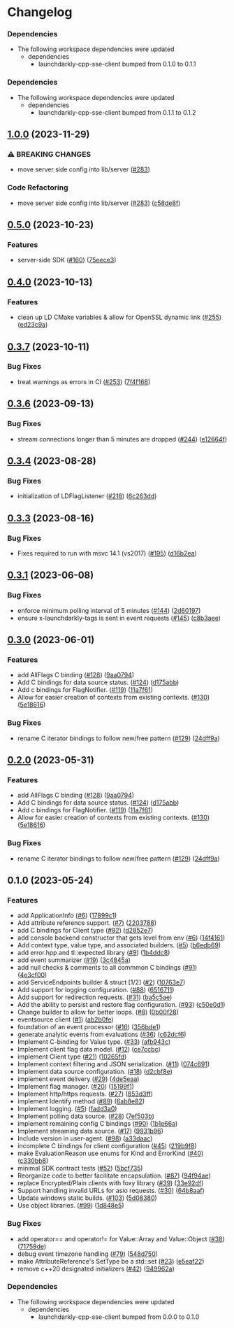 # Changelog

### Dependencies

* The following workspace dependencies were updated
  * dependencies
    * launchdarkly-cpp-sse-client bumped from 0.1.0 to 0.1.1

### Dependencies

* The following workspace dependencies were updated
  * dependencies
    * launchdarkly-cpp-sse-client bumped from 0.1.1 to 0.1.2

## [1.0.0](https://github.com/launchdarkly/cpp-sdks/compare/launchdarkly-cpp-common-v0.5.0...launchdarkly-cpp-common-v1.0.0) (2023-11-29)


### ⚠ BREAKING CHANGES

* move server side config into lib/server ([#283](https://github.com/launchdarkly/cpp-sdks/issues/283))

### Code Refactoring

* move server side config into lib/server ([#283](https://github.com/launchdarkly/cpp-sdks/issues/283)) ([c58de8f](https://github.com/launchdarkly/cpp-sdks/commit/c58de8f3914bf83fa8662cccf5b284de3179852d))

## [0.5.0](https://github.com/launchdarkly/cpp-sdks/compare/launchdarkly-cpp-common-v0.4.0...launchdarkly-cpp-common-v0.5.0) (2023-10-23)


### Features

* server-side SDK  ([#160](https://github.com/launchdarkly/cpp-sdks/issues/160)) ([75eece3](https://github.com/launchdarkly/cpp-sdks/commit/75eece3a46870fdb6bf4384c112700558099c4d1))

## [0.4.0](https://github.com/launchdarkly/cpp-sdks/compare/launchdarkly-cpp-common-v0.3.7...launchdarkly-cpp-common-v0.4.0) (2023-10-13)


### Features

* clean up LD CMake variables & allow for OpenSSL dynamic link ([#255](https://github.com/launchdarkly/cpp-sdks/issues/255)) ([ed23c9a](https://github.com/launchdarkly/cpp-sdks/commit/ed23c9a347665529a09d18111bb9d3b699381728))

## [0.3.7](https://github.com/launchdarkly/cpp-sdks/compare/launchdarkly-cpp-common-v0.3.6...launchdarkly-cpp-common-v0.3.7) (2023-10-11)


### Bug Fixes

* treat warnings as errors in CI ([#253](https://github.com/launchdarkly/cpp-sdks/issues/253)) ([7f4f168](https://github.com/launchdarkly/cpp-sdks/commit/7f4f168f47619d7fa8b8952feade485261c69049))

## [0.3.6](https://github.com/launchdarkly/cpp-sdks/compare/launchdarkly-cpp-common-v0.3.5...launchdarkly-cpp-common-v0.3.6) (2023-09-13)


### Bug Fixes

* stream connections longer than 5 minutes are dropped  ([#244](https://github.com/launchdarkly/cpp-sdks/issues/244)) ([e12664f](https://github.com/launchdarkly/cpp-sdks/commit/e12664f830c84c17242fe9f032d570796555f3d1))

## [0.3.4](https://github.com/launchdarkly/cpp-sdks/compare/launchdarkly-cpp-common-v0.3.3...launchdarkly-cpp-common-v0.3.4) (2023-08-28)


### Bug Fixes

* initialization of LDFlagListener  ([#218](https://github.com/launchdarkly/cpp-sdks/issues/218)) ([6c263dd](https://github.com/launchdarkly/cpp-sdks/commit/6c263dd9110e4da188a56cabc54f783190e1114c))

## [0.3.3](https://github.com/launchdarkly/cpp-sdks/compare/launchdarkly-cpp-common-v0.3.2...launchdarkly-cpp-common-v0.3.3) (2023-08-16)


### Bug Fixes

* Fixes required to run with msvc 14.1 (vs2017) ([#195](https://github.com/launchdarkly/cpp-sdks/issues/195)) ([d16b2ea](https://github.com/launchdarkly/cpp-sdks/commit/d16b2ea1131b2a99efcec99b96c90b9384c33dc7))

## [0.3.1](https://github.com/launchdarkly/cpp-sdks/compare/launchdarkly-cpp-common-v0.3.0...launchdarkly-cpp-common-v0.3.1) (2023-06-08)


### Bug Fixes

* enforce minimum polling interval of 5 minutes ([#144](https://github.com/launchdarkly/cpp-sdks/issues/144)) ([2d60197](https://github.com/launchdarkly/cpp-sdks/commit/2d60197a72624b40088c0cac22d2dda0f30dd7ac))
* ensure x-launchdarkly-tags is sent in event requests ([#145](https://github.com/launchdarkly/cpp-sdks/issues/145)) ([c8b3aee](https://github.com/launchdarkly/cpp-sdks/commit/c8b3aee72b1ca3d33a7f614822c23f2fee6a093a))

## [0.3.0](https://github.com/launchdarkly/cpp-sdks/compare/launchdarkly-cpp-common-v0.2.0...launchdarkly-cpp-common-v0.3.0) (2023-06-01)


### Features

* add AllFlags C binding ([#128](https://github.com/launchdarkly/cpp-sdks/issues/128)) ([9aa0794](https://github.com/launchdarkly/cpp-sdks/commit/9aa07941c1c9d4184f8ff009fccb03db785320c3))
* Add C bindings for data source status. ([#124](https://github.com/launchdarkly/cpp-sdks/issues/124)) ([d175abb](https://github.com/launchdarkly/cpp-sdks/commit/d175abb26fdcdf28700315cdd7347dd1399cbe17))
* Add c bindings for FlagNotifier. ([#119](https://github.com/launchdarkly/cpp-sdks/issues/119)) ([11a7f61](https://github.com/launchdarkly/cpp-sdks/commit/11a7f61d56deb1ee10e73fad134efdb05887f86f))
* Allow for easier creation of contexts from existing contexts. ([#130](https://github.com/launchdarkly/cpp-sdks/issues/130)) ([5e18616](https://github.com/launchdarkly/cpp-sdks/commit/5e18616916dbb2a5ade86b06e17f194b3981fe37))


### Bug Fixes

* rename C iterator bindings to follow new/free pattern ([#129](https://github.com/launchdarkly/cpp-sdks/issues/129)) ([24dff9a](https://github.com/launchdarkly/cpp-sdks/commit/24dff9aebe4626bca02ccc6336ef46f2e41f76c7))

## [0.2.0](https://github.com/launchdarkly/cpp-sdks/compare/launchdarkly-cpp-common-v0.1.0...launchdarkly-cpp-common-v0.2.0) (2023-05-31)


### Features

* add AllFlags C binding ([#128](https://github.com/launchdarkly/cpp-sdks/issues/128)) ([9aa0794](https://github.com/launchdarkly/cpp-sdks/commit/9aa07941c1c9d4184f8ff009fccb03db785320c3))
* Add C bindings for data source status. ([#124](https://github.com/launchdarkly/cpp-sdks/issues/124)) ([d175abb](https://github.com/launchdarkly/cpp-sdks/commit/d175abb26fdcdf28700315cdd7347dd1399cbe17))
* Add c bindings for FlagNotifier. ([#119](https://github.com/launchdarkly/cpp-sdks/issues/119)) ([11a7f61](https://github.com/launchdarkly/cpp-sdks/commit/11a7f61d56deb1ee10e73fad134efdb05887f86f))
* Allow for easier creation of contexts from existing contexts. ([#130](https://github.com/launchdarkly/cpp-sdks/issues/130)) ([5e18616](https://github.com/launchdarkly/cpp-sdks/commit/5e18616916dbb2a5ade86b06e17f194b3981fe37))


### Bug Fixes

* rename C iterator bindings to follow new/free pattern ([#129](https://github.com/launchdarkly/cpp-sdks/issues/129)) ([24dff9a](https://github.com/launchdarkly/cpp-sdks/commit/24dff9aebe4626bca02ccc6336ef46f2e41f76c7))

## 0.1.0 (2023-05-24)


### Features

* add ApplicationInfo ([#6](https://github.com/launchdarkly/cpp-sdks/issues/6)) ([17899c1](https://github.com/launchdarkly/cpp-sdks/commit/17899c173d319be4a2d096f0ac2212cf9de094cd))
* Add attribute reference support. ([#7](https://github.com/launchdarkly/cpp-sdks/issues/7)) ([2203788](https://github.com/launchdarkly/cpp-sdks/commit/2203788c658cd1548e2285773652b8420c09bc1b))
* add C bindings for Client type ([#92](https://github.com/launchdarkly/cpp-sdks/issues/92)) ([d2852e7](https://github.com/launchdarkly/cpp-sdks/commit/d2852e72708da72c90e949de8cfcb6f36ee78a23))
* add console backend constructor that gets level from env ([#6](https://github.com/launchdarkly/cpp-sdks/issues/6)) ([14f4161](https://github.com/launchdarkly/cpp-sdks/commit/14f4161cd3dea5b32d5a1b5eca320377066e0ea0))
* Add context type, value type, and associated builders. ([#5](https://github.com/launchdarkly/cpp-sdks/issues/5)) ([b6edb69](https://github.com/launchdarkly/cpp-sdks/commit/b6edb6952497eb4171bc8a63506a408a2f85a969))
* add error.hpp and tl::expected library ([#9](https://github.com/launchdarkly/cpp-sdks/issues/9)) ([1b4ddc8](https://github.com/launchdarkly/cpp-sdks/commit/1b4ddc8587ba8311626e2e07ef725d8164f22cb1))
* add event summarizer ([#19](https://github.com/launchdarkly/cpp-sdks/issues/19)) ([3c4845a](https://github.com/launchdarkly/cpp-sdks/commit/3c4845a0066ed65078969dd26f423e14d1e70843))
* add null checks & comments to all commmon C bindings ([#91](https://github.com/launchdarkly/cpp-sdks/issues/91)) ([4e3cf00](https://github.com/launchdarkly/cpp-sdks/commit/4e3cf00c4855c578865698f82e3ed25f59e07908))
* add ServiceEndpoints builder & struct [1/2] ([#2](https://github.com/launchdarkly/cpp-sdks/issues/2)) ([10763e7](https://github.com/launchdarkly/cpp-sdks/commit/10763e77f5ed6a637554c9c3af6564a115b538ce))
* Add support for logging configuration. ([#88](https://github.com/launchdarkly/cpp-sdks/issues/88)) ([6516711](https://github.com/launchdarkly/cpp-sdks/commit/651671100570a46135ed37219e2b6b55e2311b42))
* Add support for redirection requests. ([#31](https://github.com/launchdarkly/cpp-sdks/issues/31)) ([ba5c5ae](https://github.com/launchdarkly/cpp-sdks/commit/ba5c5aebe45b5e6bab4fff9b859d83ad2bb58afa))
* Add the ability to persist and restore flag configuration. ([#93](https://github.com/launchdarkly/cpp-sdks/issues/93)) ([c50e0d1](https://github.com/launchdarkly/cpp-sdks/commit/c50e0d15da0c449caade91df33c2a125298904cf))
* Change builder to allow for better loops. ([#8](https://github.com/launchdarkly/cpp-sdks/issues/8)) ([0b00f28](https://github.com/launchdarkly/cpp-sdks/commit/0b00f283d12512a13d8bcdc288b2dfde845a2673))
* eventsource client ([#1](https://github.com/launchdarkly/cpp-sdks/issues/1)) ([ab2b0fe](https://github.com/launchdarkly/cpp-sdks/commit/ab2b0feb50ef9f607d19c29ed2dd648f3c47b472))
* foundation of an event processor ([#16](https://github.com/launchdarkly/cpp-sdks/issues/16)) ([356bde1](https://github.com/launchdarkly/cpp-sdks/commit/356bde11a8b2b66578cc435c019e0a549528d560))
* generate analytic events from evaluations ([#36](https://github.com/launchdarkly/cpp-sdks/issues/36)) ([c62dcf6](https://github.com/launchdarkly/cpp-sdks/commit/c62dcf69673ef2fcae2dc2f2d143cf0b0f15d076))
* Implement C-binding for Value type. ([#33](https://github.com/launchdarkly/cpp-sdks/issues/33)) ([afb943c](https://github.com/launchdarkly/cpp-sdks/commit/afb943cb3d8a6b214935087fdd147b74a8a38361))
* Implement client flag data model. ([#12](https://github.com/launchdarkly/cpp-sdks/issues/12)) ([ce7ccbc](https://github.com/launchdarkly/cpp-sdks/commit/ce7ccbc7356b2c5a9a9318109041a28524e6f9d2))
* implement Client type ([#21](https://github.com/launchdarkly/cpp-sdks/issues/21)) ([10265fd](https://github.com/launchdarkly/cpp-sdks/commit/10265fda24191172145f0f22e9f82321f2e3dc6b))
* Implement context filtering and JSON serialization. ([#11](https://github.com/launchdarkly/cpp-sdks/issues/11)) ([074c691](https://github.com/launchdarkly/cpp-sdks/commit/074c6914165987522653e100df1b8b0911bb8565))
* Implement data source configuration. ([#18](https://github.com/launchdarkly/cpp-sdks/issues/18)) ([d2cbf8e](https://github.com/launchdarkly/cpp-sdks/commit/d2cbf8ebd049df59742ca2d864e8449a3c4519d6))
* implement event delivery  ([#29](https://github.com/launchdarkly/cpp-sdks/issues/29)) ([4de5eaa](https://github.com/launchdarkly/cpp-sdks/commit/4de5eaaccba0556c4990dceb501277472bab4385))
* Implement flag manager. ([#20](https://github.com/launchdarkly/cpp-sdks/issues/20)) ([15199f1](https://github.com/launchdarkly/cpp-sdks/commit/15199f111f30b06b99f4ce642d1a614d46b629d1))
* Implement http/https requests. ([#27](https://github.com/launchdarkly/cpp-sdks/issues/27)) ([853d3ff](https://github.com/launchdarkly/cpp-sdks/commit/853d3ff5a4148a9d3ed933d2a23dc8609c75d36b))
* implement Identify method ([#89](https://github.com/launchdarkly/cpp-sdks/issues/89)) ([6ab8e82](https://github.com/launchdarkly/cpp-sdks/commit/6ab8e82522ae9eadb4a6c0db60b4d867da34c472))
* Implement logging. ([#5](https://github.com/launchdarkly/cpp-sdks/issues/5)) ([fadd3a0](https://github.com/launchdarkly/cpp-sdks/commit/fadd3a00a336a844de4e14e93ef268318571ea67))
* Implement polling data source. ([#28](https://github.com/launchdarkly/cpp-sdks/issues/28)) ([7ef503b](https://github.com/launchdarkly/cpp-sdks/commit/7ef503bdcafcf203e63f8faf8431f0baf019c2ee))
* implement remaining config C bindings ([#90](https://github.com/launchdarkly/cpp-sdks/issues/90)) ([1b1e66a](https://github.com/launchdarkly/cpp-sdks/commit/1b1e66aee27b1e09e630072dbc5abed29f4de6a3))
* Implement streaming data source. ([#17](https://github.com/launchdarkly/cpp-sdks/issues/17)) ([9931b96](https://github.com/launchdarkly/cpp-sdks/commit/9931b96f73847d5a1b4456fd4f463d43dade5c1b))
* Include version in user-agent. ([#98](https://github.com/launchdarkly/cpp-sdks/issues/98)) ([a33daac](https://github.com/launchdarkly/cpp-sdks/commit/a33daac78b5e64c3419a4a97bf29b638b679784c))
* incomplete C bindings for client configuration ([#45](https://github.com/launchdarkly/cpp-sdks/issues/45)) ([219b9f8](https://github.com/launchdarkly/cpp-sdks/commit/219b9f836651ad794acbcf33a05cb3c13fe7418a))
* make EvaluationReason use enums for Kind and ErrorKind ([#40](https://github.com/launchdarkly/cpp-sdks/issues/40)) ([c330bb8](https://github.com/launchdarkly/cpp-sdks/commit/c330bb89907932bb4b8076a52be60756f84810a8))
* minimal SDK contract tests ([#52](https://github.com/launchdarkly/cpp-sdks/issues/52)) ([5bcf735](https://github.com/launchdarkly/cpp-sdks/commit/5bcf7359471ed71bba353d6bfdfc0205e83d8313))
* Reorganize code to better facilitate encapsulation. ([#87](https://github.com/launchdarkly/cpp-sdks/issues/87)) ([94f94ae](https://github.com/launchdarkly/cpp-sdks/commit/94f94aee4b8961a3001afd39f936e9c744fd9759))
* replace Encrypted/Plain clients with foxy library ([#39](https://github.com/launchdarkly/cpp-sdks/issues/39)) ([33e92df](https://github.com/launchdarkly/cpp-sdks/commit/33e92df2e970c607bead4a912fc737027750c8fb))
* Support handling invalid URLs for asio requests. ([#30](https://github.com/launchdarkly/cpp-sdks/issues/30)) ([64b8aaf](https://github.com/launchdarkly/cpp-sdks/commit/64b8aafdbac07fbf2a82f1bb9fde762c63fd79e7))
* Update windows static builds. ([#103](https://github.com/launchdarkly/cpp-sdks/issues/103)) ([5d08380](https://github.com/launchdarkly/cpp-sdks/commit/5d0838099f7a99de49a604a9b5133325959705ff))
* Use object libraries. ([#99](https://github.com/launchdarkly/cpp-sdks/issues/99)) ([1d848e5](https://github.com/launchdarkly/cpp-sdks/commit/1d848e552def961a0468bfb6bab33cb1c4a86d3b))


### Bug Fixes

* add operator== and operator!= for Value::Array and Value::Object ([#38](https://github.com/launchdarkly/cpp-sdks/issues/38)) ([71759de](https://github.com/launchdarkly/cpp-sdks/commit/71759de48fb06b997b2e6a6c0f76c6a5d0e3f3a1))
* debug event timezone handling ([#79](https://github.com/launchdarkly/cpp-sdks/issues/79)) ([548d750](https://github.com/launchdarkly/cpp-sdks/commit/548d750613343f4add4106704eab29cf75d375f7))
* make AttributeReference's SetType be a std::set ([#23](https://github.com/launchdarkly/cpp-sdks/issues/23)) ([e5eaf22](https://github.com/launchdarkly/cpp-sdks/commit/e5eaf2207dcb34b877421c02346a4c3470976d1b))
* remove c++20 designated initializers ([#42](https://github.com/launchdarkly/cpp-sdks/issues/42)) ([949962a](https://github.com/launchdarkly/cpp-sdks/commit/949962a642938d2d5ceecc3927c65565d3fbc719))


### Dependencies

* The following workspace dependencies were updated
  * dependencies
    * launchdarkly-cpp-sse-client bumped from 0.0.0 to 0.1.0
